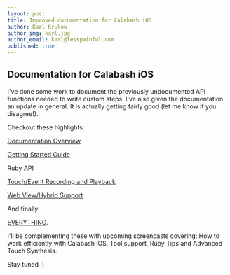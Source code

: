 ```yaml
---
layout: post
title: Improved documentation for Calabash iOS
author: Karl Krukow
author_img: karl.jpg
author_email: karl@lesspainful.com
published: true
---
```


Documentation for Calabash iOS
------------------------------

I've done some work to document the previously undocumented API functions needed to write custom steps. I've also given the documentation an update in general. It is actually getting fairly good (let me know if you disagree!).

Checkout these highlights:

[Documentation Overview](https://github.com/calabash/calabash-ios/wiki/00-Documentation-overview)

[Getting Started Guide](https://github.com/calabash/calabash-ios/wiki/01-Getting-started-guide)

[Ruby API](https://github.com/calabash/calabash-ios/wiki/03.5-Calabash-iOS-Ruby-API)

[Touch/Event Recording and Playback](https://github.com/calabash/calabash-ios/wiki/04-Touch-recording-and-playback)

[Web View/Hybrid Support](https://github.com/calabash/calabash-ios/wiki/06-WebView-Support)

And finally:

[EVERYTHING](https://github.com/calabash/calabash-ios/wiki).

I'll be complementing these with upcoming screencasts covering: How to work efficiently with Calabash iOS, Tool support, Ruby Tips and Advanced Touch Synthesis.

Stay tuned :)
